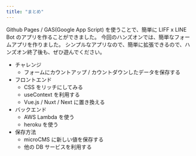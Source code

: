 ```yaml
---
title: "まとめ"
---
```


Github Pages / GAS(Google App Script) を使うことで、簡単に LIFF x LINE Bot のアプリを作ることができました。
今回のハンズオンでは、簡単なフォームアプリを作りました。
シンプルなアプリなので、簡単に拡張できるので、ハンズオン終了後も、ぜひ遊んでください。

- チャレンジ
    - フォームにカウントアップ / カウントダウンしたデータを保存する
- フロントエンド
    - CSS をリッチにしてみる
    - useContext を利用する
    - Vue.js / Nuxt / Next に置き換える
- バックエンド
    - AWS Lambda を使う
    - heroku を使う
- 保存方法
    - microCMS に新しい値を保存する
    - 他の DB サービスを利用する
